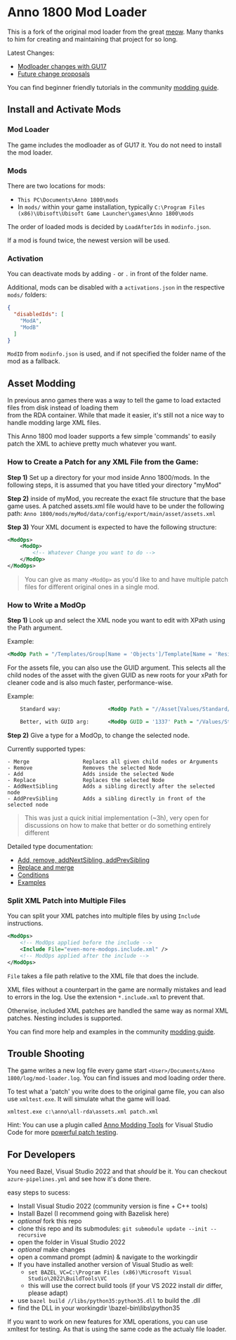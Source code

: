 # Anno 1800 Mod Loader

This is a fork of the original mod loader from the great [meow](https://github.com/xforce/anno1800-mod-loader).
Many thanks to him for creating and maintaining that project for so long.

Latest Changes:
 - [Modloader changes with GU17](./doc/modloader10.md)
 - [Future change proposals](./doc/modloader11.md)

You can find beginner friendly tutorials in the community [modding guide](https://github.com/anno-mods/modding-guide#readme).

## Install and Activate Mods

### Mod Loader

The game includes the modloader as of GU17 it.
You do not need to install the mod loader.

### Mods

There are two locations for mods:
- `This PC\Documents\Anno 1800\mods`
- In `mods/` within your game installation,
  typically `C:\Program Files (x86)\Ubisoft\Ubisoft Game Launcher\games\Anno 1800\mods`

The order of loaded mods is decided by `LoadAfterIds` in `modinfo.json`.

If a mod is found twice, the newest version will be used.

### Activation

You can deactivate mods by adding `-` or `.` in front of the folder name.

Additional, mods can be disabled with a `activations.json` in the respective `mods/` folders:

```json
{
  "disabledIds": [
    "ModA",
    "ModB"
  ]
}
```

`ModID` from `modinfo.json` is used, and if not specified the folder name of the mod as a fallback.

## Asset Modding

In previous anno games there was a way to tell the game to load extacted files from disk instead of loading them  
from the RDA container. While that made it easier, it's still not a nice way to handle modding large XML files.

This Anno 1800 mod loader supports a few simple 'commands' to easily patch the XML to achieve pretty much whatever you want.

### How to Create a Patch for any XML File from the Game:

**Step 1)** Set up a directory for your mod inside Anno 1800/mods. In the following steps, it is assumed that you have titled your directory "myMod"

**Step 2)** inside of myMod, you recreate the exact file structure that the base game uses. A patched assets.xml file would have to be under the following path: `Anno 1800/mods/myMod/data/config/export/main/asset/assets.xml`

**Step 3)** Your XML document is expected to have the following structure:

```xml
<ModOps>
    <ModOp>
        <!-- Whatever Change you want to do -->
    </ModOp>
</ModOps>
```

> You can give as many `<ModOp>` as you'd like to and have multiple patch files for different original ones in a single mod.

### How to Write a ModOp

**Step 1)** Look up and select the XML node you want to edit with XPath using the Path argument.

Example:

```xml
<ModOp Path = "/Templates/Group[Name = 'Objects']/Template[Name = 'Residence7']/Properties">
```

For the assets file, you can also use the GUID argument. This selects all the child nodes of the asset with the given GUID as new roots for your xPath for cleaner code and is also much faster, performance-wise.

Example:

```xml
    Standard way:               <ModOp Path = "//Asset[Values/Standard/GUID = '1137']/Values/Standard/Name">

    Better, with GUID arg:      <ModOp GUID = '1337' Path = "/Values/Standard/Name">
```

**Step 2)** Give a type for a ModOp, to change the selected node.

Currently supported types:

```
- Merge                 Replaces all given child nodes or Arguments
- Remove                Removes the selected Node
- Add                   Adds inside the selected Node
- Replace               Replaces the selected Node
- AddNextSibling        Adds a sibling directly after the selected node
- AddPrevSibling        Adds a sibling directly in front of the selected node
```

> This was just a quick initial implementation (~3h), very open for discussions on how to make that better or do something entirely different

Detailed type documentation:
- [Add, remove, addNextSibling, addPrevSibling](./doc/modop-guide.md)
- [Replace and merge](./doc/modop-replace-merge.md)
- [Conditions](./doc/modop-conditions.md)
- [Examples](./doc/modop-examples.md)

### Split XML Patch into Multiple Files

You can split your XML patches into multiple files by using `Include` instructions.

```xml
<ModOps>
    <!-- ModOps applied before the include -->
    <Include File="even-more-modops.include.xml" />
    <!-- ModOps applied after the include -->
</ModOps>
```

`File` takes a file path relative to the XML file that does the include.

XML files without a counterpart in the game are normally mistakes and lead to errors in the log.
Use the extension `*.include.xml` to prevent that.

Otherwise, included XML patches are handled the same way as normal XML patches. Nesting includes is supported.

You can find more help and examples in the community [modding guide](https://github.com/anno-mods/modding-guide#readme).

## Trouble Shooting

The game writes a new log file every game start `<User>/Documents/Anno 1800/log/mod-loader.log`. You can find issues and mod loading order there.

To test what a 'patch' you write does to the original game file, you can also use `xmltest.exe`. It will simulate what the game will load.

```
xmltest.exe c:\anno\all-rda\assets.xml patch.xml
```

Hint: You can use a plugin called [Anno Modding Tools](https://marketplace.visualstudio.com/items?itemName=JakobHarder.anno-modding-tools) for Visual Studio Code for more [powerful patch testing](https://marketplace.visualstudio.com/items?itemName=JakobHarder.anno-modding-tools#command-compare).

## For Developers

You need Bazel, Visual Studio 2022 and that _should_ be it.
You can checkout `azure-pipelines.yml` and see how it's done there.

easy steps to sucess:

- Install Visual Studio 2022 (community version is fine + C++ tools)
- Install Bazel (I recommend going with Bazelisk here)
- _optional_ fork this repo
- clone this repo and its submodules:
  `git submodule update --init --recursive`
- open the folder in Visual Studio 2022
- _optional_ make changes
- open a command prompt (admin) & navigate to the workingdir
- If you have installed another version of Visual Studio as well:
  - `set BAZEL_VC=C:\Program Files (x86)\Microsoft Visual Studio\2022\BuildTools\VC`
  - this will use the correct build tools (if your VS 2022 install dir differ, please adapt)
- use `bazel build //libs/python35:python35.dll` to build the .dll
- find the DLL in your workingdir \bazel-bin\libs\python35

If you want to work on new features for XML operations, you can use xmltest for testing. As that is using the same code as the actualy file loader.
